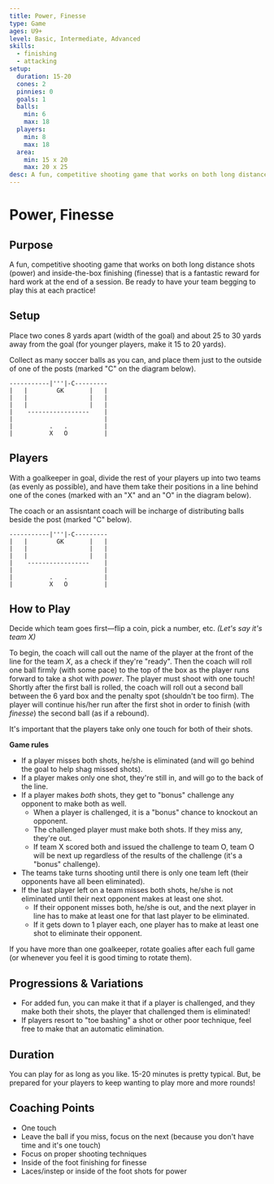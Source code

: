 ```yaml
---
title: Power, Finesse
type: Game
ages: U9+
level: Basic, Intermediate, Advanced
skills:
  - finishing
  - attacking
setup:
  duration: 15-20
  cones: 2
  pinnies: 0
  goals: 1
  balls:
    min: 6
    max: 18
  players:
    min: 8
    max: 18
  area:
    min: 15 x 20
    max: 20 x 25
desc: A fun, competitive shooting game that works on both long distance shots (power) and inside-the-box finishing (finesse).
---
```


# Power, Finesse

## Purpose

A fun, competitive shooting game that works on both long distance shots (power) and inside-the-box finishing (finesse) that is a fantastic reward for hard work at the end of a session. Be ready to have your team begging to play this at each practice!

## Setup

Place two cones 8 yards apart (width of the goal) and about 25 to 30 yards away from the goal (for younger players, make it 15 to 20 yards).

Collect as many soccer balls as you can, and place them just to the outside of one of the posts (marked "C" on the diagram below).

```
-----------|'''|-C---------
|   |        GK       |   |
|   |                 |   |
|   |                 |   |
|    -----------------    |
|                         |
|          .   .          |
|          X   O          |
```

## Players

With a goalkeeper in goal, divide the rest of your players up into two teams (as evenly as possible), and have them take their positions in a line behind one of the cones (marked with an "X" and an "O" in the diagram below).

The coach or an assisntant coach will be incharge of distributing balls beside the post (marked "C" below).

```
-----------|'''|-C---------
|   |        GK       |   |
|   |                 |   |
|   |                 |   |
|    -----------------    |
|                         |
|          .   .          |
|          X   O          |
```

## How to Play

Decide which team goes first—flip a coin, pick a number, etc. _(Let's say it's team X)_

To begin, the coach will call out the name of the player at the front of the line for the team _X_, as a check if they're "ready". Then the coach will roll one ball firmly (with some pace) to the top of the box as the player runs forward to take a shot with _power_. The player must shoot with one touch! Shortly after the first ball is rolled, the coach will roll out a second ball between the 6 yard box and the penalty spot (shouldn't be too firm). The player will continue his/her run after the first shot in order to finish (with _finesse_) the second ball (as if a rebound).

It's important that the players take only one touch for both of their shots.

__Game rules__
- If a player misses both shots, he/she is eliminated (and will go behind the goal to help shag missed shots).
- If a player makes only one shot, they're still in, and will go to the back of the line.
- If a player makes _both_ shots, they get to "bonus" challenge any opponent to make both as well.
  - When a player is challenged, it is a "bonus" chance to knockout an opponent.
  - The challenged player must make both shots. If they miss any, they're out.
  - If team X scored both and issued the challenge to team O, team O will be next up regardless of the results of the challenge (it's a "bonus" challenge).
- The teams take turns shooting until there is only one team left (their opponents have all been eliminated).
- If the last player left on a team misses both shots, he/she is not eliminated until their next opponent makes at least one shot.
  - If their opponent misses both, he/she is out, and the next player in line has to make at least one for that last player to be eliminated.
  - If it gets down to 1 player each, one player has to make at least one shot to eliminate their opponent.

If you have more than one goalkeeper, rotate goalies after each full game (or whenever you feel it is good timing to rotate them).

## Progressions & Variations

- For added fun, you can make it that if a player is challenged, and they make both their shots, the player that challenged them is eliminated!
- If players resort to "toe bashing" a shot or other poor technique, feel free to make that an automatic elimination.

## Duration

You can play for as long as you like. 15-20 minutes is pretty typical. But, be prepared for your players to keep wanting to play more and more rounds!

## Coaching Points

- One touch
- Leave the ball if you miss, focus on the next (because you don't have time and it's one touch)
- Focus on proper shooting techniques
- Inside of the foot finishing for finesse
- Laces/instep or inside of the foot shots for power
